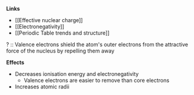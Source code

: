 **Links**
- [[Effective nuclear charge]]
- [[Electronegativity]] 
- [[Periodic Table trends and structure]] 

? :: Valence electrons shield the atom's outer electrons from the attractive force of the nucleus by repelling them away

**Effects**
- Decreases ionisation energy and electronegativity
	- Valence electrons are easier to remove than core electrons
- Increases atomic radii
